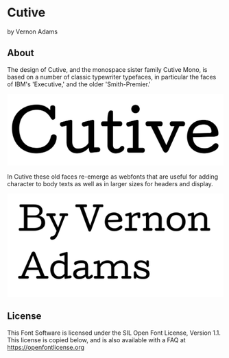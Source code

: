 Cutive 
===============
by Vernon Adams

## About

The design of Cutive, and the monospace sister family Cutive Mono, is based on a number of classic typewriter typefaces, in particular the faces of IBM's 'Executive,' and the older 'Smith-Premier.' 

![Sample Image](documentation/image1.png)

In Cutive these old faces re-emerge as webfonts that are useful for adding character to body texts as well as in larger sizes for headers and display.


![Sample Image](documentation/image2.png)



## License

This Font Software is licensed under the SIL Open Font License, Version 1.1.
This license is copied below, and is also available with a FAQ at
https://openfontlicense.org

